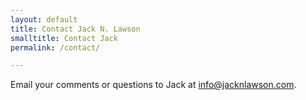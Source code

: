 ```yaml
---
layout: default
title: Contact Jack N. Lawson
smalltitle: Contact Jack
permalink: /contact/

---
```

Email your comments or questions to Jack at info@jacknlawson.com.